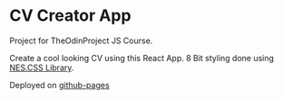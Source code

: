 # CV Creator App 

Project for TheOdinProject JS Course.

Create a cool looking CV using this React App. 8 Bit styling done using [NES.CSS Library](https://nostalgic-css.github.io/NES.css/).


Deployed on [github-pages](https://babu-akhil.github.io/cv-creator/)
